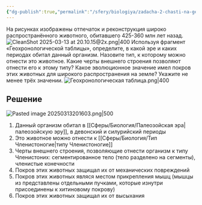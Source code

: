 ```yaml
---
{"dg-publish":true,"permalink":"/sfery/biologiya/zadacha-2-chasti-na-geohronologicheskuyu-shkalu-chlenistonogoe/","tags":["Эволюция"]}
---
```


На рисунках изображены отпечаток и реконструкция широко распространённого животного, обитавшего 425-360 млн лет назад.
![CleanShot 2025-03-13 at 20.10.15@2x.png|400](/img/user/%D0%90%D1%80%D1%85%D0%B8%D0%B2/%D0%9A%D1%8D%D1%88/CleanShot%202025-03-13%20at%2020.10.15@2x.png)
Используя фрагмент «Геохронологической таблицы», определите, в какой эре и каких периодах обитал данный организм. Назовите тип, к которому можно отнести это животное. Какие черты внешнего строения позволяют отнести его к этому типу? Какое эволюционное значение имел покров этих животных для широкого распространения на земле? Укажите не менее трёх значении.
![Геохронологическая таблица.png|400](/img/user/%D0%90%D1%80%D1%85%D0%B8%D0%B2/%D0%9A%D1%8D%D1%88/%D0%93%D0%B5%D0%BE%D1%85%D1%80%D0%BE%D0%BD%D0%BE%D0%BB%D0%BE%D0%B3%D0%B8%D1%87%D0%B5%D1%81%D0%BA%D0%B0%D1%8F%20%D1%82%D0%B0%D0%B1%D0%BB%D0%B8%D1%86%D0%B0.png)
## Решение 
![Pasted image 20250313201603.png|500](/img/user/%D0%90%D1%80%D1%85%D0%B8%D0%B2/%D0%9A%D1%8D%D1%88/Pasted%20image%2020250313201603.png)
1. Данный организм обитал в [[Сферы/Биология/Палеозойская эра\|палеозойскую эру]], в девонский и силурийский периоды 
2. Это животное можно отнести к [[Сферы/Биология/Тип Членистоногие\|типу Членистоногие]] 
3. Черты внешнего строения, позволяющие отнести организм к типу Членистоних: сегментированное тело (тело разделено на сегменты), членистые конечности
4. Покров этих животных защищал их от механических повреждений 
5. Покров этих животных являся местом прикрепления мышц  (мышцы из представлены отдельными пучками, которые изнутри присоединены к хитиновому покрову)
6. Покров этих животных защищал их от высыхания 